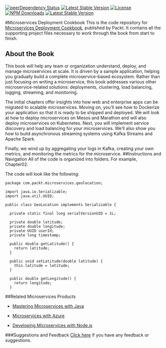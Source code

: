 [![peerDependency Status](https://img.shields.io/david/peer/https://github.com/PacktPublishing/Microservices-Deployment-Cookbook.svg?style=flat-square)](https://david-dm.org/https://github.com/PacktPublishing/Microservices-Deployment-Cookbook#info=devDependencies)
[![Latest Stable Version](https://img.shields.io/npm/v/https://github.com/PacktPublishing/Microservices-Deployment-Cookbook.svg?style=flat-square)](https://www.npmjs.com/package/https://github.com/PacktPublishing/Microservices-Deployment-Cookbook)
[![License](https://img.shields.io/npm/l/https://github.com/PacktPublishing/Microservices-Deployment-Cookbook.svg?style=flat-square)](https://www.npmjs.com/package/https://github.com/PacktPublishing/Microservices-Deployment-Cookbook)
[![NPM Downloads](https://img.shields.io/npm/dm/https://github.com/PacktPublishing/Microservices-Deployment-Cookbook.svg?style=flat-square)](https://www.npmjs.com/package/https://github.com/PacktPublishing/Microservices-Deployment-Cookbook)
[![Latest Stable Version](https://img.shields.io/bower/v/https://github.com/PacktPublishing/Microservices-Deployment-Cookbook.svg?style=flat-square)](http://bower.io/search/?q=https://github.com/PacktPublishing/Microservices-Deployment-Cookbook)


#Microservices Deployment Cookbook
This is the code repository for [Microservices Deployment Cookbook](https://www.packtpub.com/virtualization-and-cloud/microservices-deployment-cookbook?utm_source=github&utm_medium=repository&utm_campaign=9781786469434), published by Packt. It contains all the supporting project files necessary to work through the book from start to finish.


## About the Book
This book will help any team or organization understand, deploy, and manage microservices at scale. It is driven by a sample application, helping you gradually build a complete microservice-based ecosystem. Rather than just focusing on writing a microservice, this book addresses various other microservice-related solutions: deployments, clustering, load balancing, logging, streaming, and monitoring.

The initial chapters offer insights into how web and enterprise apps can be migrated to scalable microservices. Moving on, you’ll see how to Dockerize your application so that it is ready to be shipped and deployed. We will look at how to deploy microservices on Mesos and Marathon and will also deploy microservices on Kubernetes. Next, you will implement service discovery and load balancing for your microservices. We’ll also show you how to build asynchronous streaming systems using Kafka Streams and Apache Spark.

Finally, we wind up by aggregating your logs in Kafka, creating your own metrics, and monitoring the metrics for the microservice.
##Instructions and Navigation
All of the code is organized into folders. For example, Chapter02.



The code will look like the following:
```
package com.packt.microservices.geolocation;

import java.io.Serializable;
import java.util.UUID;

public class GeoLocation implements Serializable {

  private static final long serialVersionUID = 1L;
  
  private double latitude;
  private double longitude;
  private UUID userId;
  private long timestamp;
  
  public double getLatitude() {
    return latitude;
  }
  
  public void setLatitude(double latitude) {
    this.latitude = latitude;
  }
  
  public double getLongitude() {
    return longitude;
  }
```



##Related Microservices Products
* [Mastering Microservices with Java](https://www.packtpub.com/application-development/mastering-microservices-java?utm_source=github&utm_medium=repository&utm_campaign=9781785285172)

* [Microservices with Azure](https://www.packtpub.com/virtualization-and-cloud/microservices-azure?utm_source=github&utm_medium=repository&utm_campaign=9781787121140)

* [Developing Microservices with Node.js](https://www.packtpub.com/web-development/developing-microservices-nodejs?utm_source=github&utm_medium=repository&utm_campaign=9781785887406)


###Suggestions and Feedback
[Click here](https://docs.google.com/forms/d/e/1FAIpQLSe5qwunkGf6PUvzPirPDtuy1Du5Rlzew23UBp2S-P3wB-GcwQ/viewform) if you have any feedback or suggestions.

